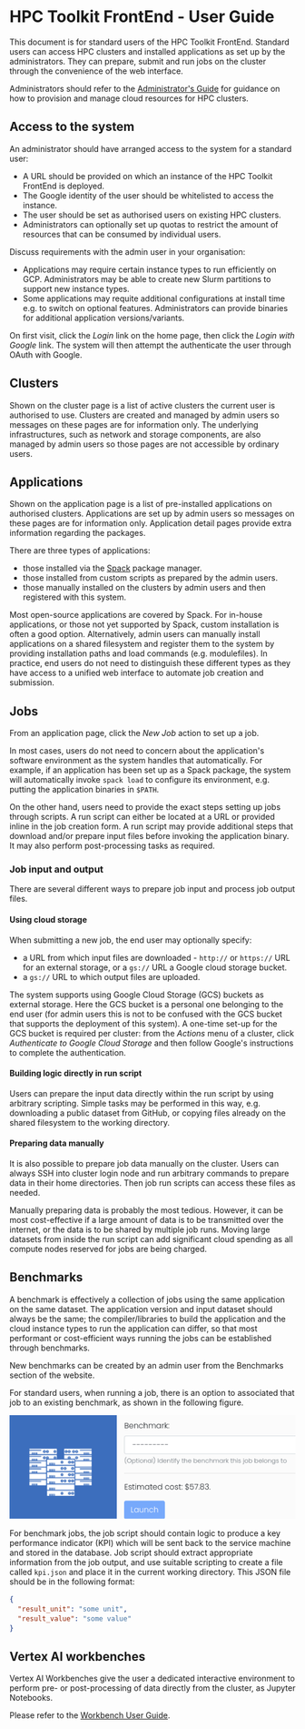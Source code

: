 # HPC Toolkit FrontEnd - User Guide
<!--
0        1         2         3         4         5         6         7        8
1234567890123456789012345678901234567890123456789012345678901234567890234567890
-->
This document is for standard users of the HPC Toolkit FrontEnd. Standard users
can access HPC clusters and installed applications as set up by the
administrators. They can prepare, submit and run jobs on the cluster through
the convenience of the web interface.

Administrators should refer to the [Administrator's Guide](admin_guide.md) for
guidance on how to provision and manage cloud resources for HPC clusters.

## Access to the system

An administrator should have arranged access to the system for a standard user:

- A URL should be provided on which an instance of the HPC Toolkit FrontEnd is
  deployed.
- The Google identity of the user should be whitelisted to access the instance.
- The user should be set as authorised users on existing HPC clusters.
- Administrators can optionally set up quotas to restrict the amount of
  resources that can be consumed by individual users.

Discuss requirements with the admin user in your organisation:

- Applications may require certain instance types to run efficiently on GCP.
  Administrators may be able to create new Slurm partitions to support new
  instance types.
- Some applications may requite additional configurations at install time e.g.
  to switch on optional features. Administrators can provide binaries for
  additional application versions/variants.

On first visit, click the *Login* link on the home page, then click the
*Login with Google* link. The system will then attempt the authenticate the
user through OAuth with Google.

## Clusters

Shown on the cluster page is a list of active clusters the current user is
authorised to use. Clusters are created and managed by admin users so messages
on these pages are for information only. The underlying infrastructures, such
as network and storage components, are also managed by admin users so those
pages are not accessible by ordinary users.

## Applications

Shown on the application page is a list of pre-installed applications on
authorised clusters. Applications are set up by admin users so messages on
these pages are for information only. Application detail pages provide extra
information regarding the packages.

There are three types of applications:

- those installed via the [Spack](https://github.com/spack/spack) package
  manager.
- those installed from custom scripts as prepared by the admin users.
- those manually installed on the clusters by admin users and then registered
  with this system.

Most open-source applications are covered by Spack. For in-house applications,
or those not yet supported by Spack, custom installation is often a good
option. Alternatively, admin users can manually install applications on a
shared filesystem and register them to the system by providing installation
paths and load commands (e.g. modulefiles). In practice, end users do not need
to distinguish these different types as they have access to a unified web
interface to automate job creation and submission.

## Jobs

From an application page, click the *New Job* action to set up a job.

In most cases, users do not need to concern about the application's software
environment as the system handles that automatically. For example, if an
application has been set up as a Spack package, the system will automatically
invoke `spack load` to configure its environment, e.g. putting the application
binaries in `$PATH`.

On the other hand, users need to provide the exact steps setting up jobs
through scripts. A run script can either be located at a URL or provided inline
in the job creation form. A run script may provide additional steps that
download and/or prepare input files before invoking the application binary. It
may also perform post-processing tasks as required.

### Job input and output

There are several different ways to prepare job input and process job output
files.

#### Using cloud storage

When submitting a new job, the end user may optionally specify:

- a URL from which input files are downloaded - `http://` or `https://` URL
  for an external storage, or a `gs://` URL a Google cloud storage bucket.
- a `gs://` URL to which output files are uploaded.

The system supports using Google Cloud Storage (GCS) buckets as external
storage. Here the GCS bucket is a personal one belonging to the end user (for
admin users this is not to be confused with the GCS bucket that supports the
deployment of this system). A one-time set-up for the GCS bucket is required
per cluster: from the *Actions* menu of a cluster, click
*Authenticate to Google Cloud Storage* and then follow Google's instructions
to complete the authentication.

#### Building logic directly in run script

Users can prepare the input data directly within the run script by using
arbitrary scripting. Simple tasks may be performed in this way, e.g.
downloading a public dataset from GitHub, or copying files already on the
shared filesystem to the working directory.

#### Preparing data manually

It is also possible to prepare job data manually on the cluster. Users can
always SSH into cluster login node and run arbitrary commands to prepare data
in their home directories. Then job run scripts can access these files as
needed.

Manually preparing data is probably the most tedious. However, it can be most
cost-effective if a large amount of data is to be transmitted over the
internet, or the data is to be shared by multiple job runs. Moving large
datasets from inside the run script can add significant cloud spending as all
compute nodes reserved for jobs are being charged.

## Benchmarks

A benchmark is effectively a collection of jobs using the same application on
the same dataset. The application version and input dataset should always be
the same; the compiler/libraries to build the application and the cloud
instance types to run the application can differ, so that most performant or
cost-efficient ways running the jobs can be established through benchmarks.

New benchmarks can be created by an admin user from the Benchmarks section of
the website.

For standard users, when running a job, there is an option to associated that
job to an existing benchmark, as shown in the following figure.

![Associate a job with a benchmark](images/benchmark.png)

For benchmark jobs, the job script should contain logic to produce a key
performance indicator (KPI) which will be sent back to the service machine and
stored in the database. Job script should extract appropriate information from
the job output, and use suitable scripting to create a file called `kpi.json`
and place it in the current working directory.
This JSON file should be in the following format:

```json
{
  "result_unit": "some unit",
  "result_value": "some value"
}
```

## Vertex AI workbenches

Vertex AI Workbenches give the user a dedicated interactive environment to
perform pre- or post-processing of data directly from the cluster, as
Jupyter Notebooks.

Please refer to the [Workbench User Guide](WorkbenchUser.md).
